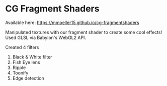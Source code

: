 # CG Fragment Shaders

Available here: https://mmoeller15.github.io/cg-fragmentshaders

Manipulated textures with our fragment shader to create some cool effects! Used GLSL via Babylon's WebGL2 API.

Created 4 filters
1. Black & White filter
2. Fish Eye lens
3. Ripple
4. Toonify 
5. Edge detection


